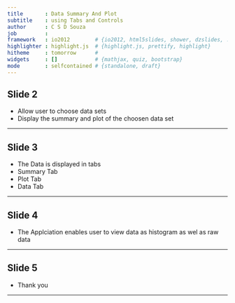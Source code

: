 ```yaml
---
title       : Data Summary And Plot
subtitle    : using Tabs and Controls
author      : C S D Souza
job         : 
framework   : io2012        # {io2012, html5slides, shower, dzslides, ...}
highlighter : highlight.js  # {highlight.js, prettify, highlight}
hitheme     : tomorrow      # 
widgets     : []            # {mathjax, quiz, bootstrap}
mode        : selfcontained # {standalone, draft}
---
```


## Slide 2
* Allow user to choose data sets
* Display the summary and plot of the choosen data set

---

## Slide 3
* The Data is displayed in tabs
* Summary  Tab
* Plot Tab 
* Data Tab

---


## Slide 4
* The Applciation enables user to view data as histogram as wel as raw data

---

## Slide 5
* Thank you

---


